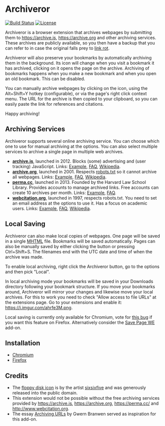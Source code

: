 # Archiveror

[![Build Status](https://travis-ci.org/rahiel/archiveror.svg?branch=master)](https://travis-ci.org/rahiel/archiveror)
[![License](https://img.shields.io/badge/License-GPLv3+-blue.svg)](https://github.com/rahiel/archiveror/blob/master/LICENSE.txt)

Archiveror is a browser extension that archives webpages by submitting them to
<https://archive.is>, <https://archive.org> and other archiving services. These
archives are publicly available, so you then have a backup that you can refer to
in case the original falls prey to [link rot][].

Archiveror will also preserve your bookmarks by automatically archiving them in
the background. Its icon will change when you visit a bookmark it has archived,
clicking on it opens the page on the archive. Archiving of bookmarks happens
when you make a new bookmark and when you open an old bookmark. This can be
disabled.

You can manually archive webpages by clicking on the icon, using the Alt+Shift+Y
hotkey (configurable), or via the page's right click context menu. The URL for
the archive is then copied to your clipboard, so you can easily paste the link
for references and citations.

Happy archiving!

[link rot]: https://en.wikipedia.org/wiki/Link_rot

## Archiving Services

Archiveror supports several online archiving service. You can choose which one
to use for manual archiving at the options. You can also select multiple
services to archive a single page in multiple web archives.

- [**archive.is**](https://archive.is), launched in 2012. Blocks (some)
  advertising and (user tracking) JavaScript. Links:
  [Example](https://archive.is/N0yex), [FAQ][faq-archive.is],
  [Wikipedia][wiki-archive.is].
- [**archive.org**](https://archive.org/web/), launched in 2001. Respects
  [robots.txt][robot] so it cannot archive all webpages. Links:
  [Example](https://web.archive.org/web/20160420095454/http://physics.weber.edu/schroeder/md/),
  [FAQ][faq-archive.org], [Wikipedia][wiki-archive.org].
- [**perma.cc**](https://perma.cc/), launched in 2013. Founded by the Harvard
  Law School Library. Provides accounts to manage archived links. Free accounts
  can create 10 archives per month. Links:
  [Example](https://perma.cc/M8Q2-B8FY), [FAQ][faq-perma].
- [**webcitation.org**](http://www.webcitation.org), launched in 1997, respects
  robots.txt. You need to set an email address at the options to use it. Has a
  focus on academic users. Links:
  [Example](http://www.webcitation.org/6guJcxnyr), [FAQ][faq-webcite],
  [Wikipedia][wiki-webcite].

[robot]: https://en.wikipedia.org/wiki/Robots_exclusion_standard
[faq-archive.is]: https://archive.is/faq
[faq-archive.org]: https://archive.org/about/faqs.php#The_Wayback_Machine
[faq-perma]: https://perma.cc/docs/faq
[faq-webcite]: https://www.webcitation.org/faq
[wiki-archive.is]: https://en.wikipedia.org/wiki/Archive.is
[wiki-archive.org]: https://en.wikipedia.org/wiki/Internet_Archive
[wiki-webcite]: https://en.wikipedia.org/wiki/WebCite

## Local Saving

Archiveror can also make local copies of webpages. One page will be saved in a
single [MHTML][] file. Bookmarks will be saved automatically. Pages can also be
manually saved by either clicking the button or pressing Ctrl+Shift+S. The
filenames end with the UTC date and time of when the archive was made.

To enable local archiving, right click the Archiveror button, go to the options
and then pick "Local".

In local archiving mode your bookmarks will be saved in your Downloads directory
following your bookmark structure. If you move your bookmarks around, Archiveror
will mirror your changes and likewise move your local archives. For this to work
you need to check "Allow access to file URLs" at the extensions page. Go to your
extensions and enable it: <https://i.imgur.com/ahrfe3M.png>.

Local saving is currently only available for Chromium, vote
for [this bug][1261339] if you want this feature on Firefox. Alternatively
consider the [Save Page WE][] add-on.

[MHTML]: https://en.wikipedia.org/wiki/MHTML
[1261339]: https://bugzilla.mozilla.org/show_bug.cgi?id=1261339
[Save Page WE]: https://addons.mozilla.org/firefox/addon/save-page-we/

## Installation

* [Chromium](https://chrome.google.com/webstore/detail/archiveror/cpjdnekhgjdecpmjglkcegchhiijadpb)
* [Firefox](https://addons.mozilla.org/firefox/addon/archiveror/)

## Credits

* The [floppy disk icon][floppy] is by the
  artist [sixsixfive](https://sixsixfive.deviantart.com/) and was generously
  released into the public domain.
* This extension would not be possible without the free archiving services
  provided by <https://archive.is>, <https://archive.org>, <https://perma.cc/>
  and <http://www.webcitation.org>.
* The essay [Archiving URLs](https://www.gwern.net/Archiving-URLs) by Gwern
  Branwen served as inspiration for this add-on.

[floppy]: https://openclipart.org/detail/211780/matt-icons_media-floppy-by-sixsixfive-211780
